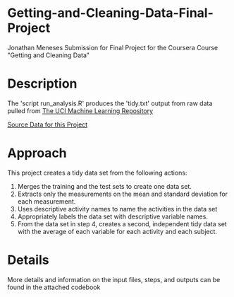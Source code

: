 # Getting-and-Cleaning-Data-Final-Project

Jonathan Meneses
Submission for Final Project for the Coursera Course "Getting and Cleaning Data"

# Description
The 'script run_analysis.R' produces the 'tidy.txt' output from raw data pulled from [The UCI Machine Learning Repository](http://archive.ics.uci.edu/ml/datasets/Human+Activity+Recognition+Using+Smartphones)

[Source Data for this Project](https://d396qusza40orc.cloudfront.net/getdata%2Fprojectfiles%2FUCI%20HAR%20Dataset.zip)

# Approach
This project creates a tidy data set from the following actions:

1. Merges the training and the test sets to create one data set.
2. Extracts only the measurements on the mean and standard deviation for each measurement.
3. Uses descriptive activity names to name the activities in the data set
4. Appropriately labels the data set with descriptive variable names.
5. From the data set in step 4, creates a second, independent tidy data set with the average of each variable for each activity and each subject.

# Details

More details and information on the input files, steps, and outputs can be found in the attached codebook
